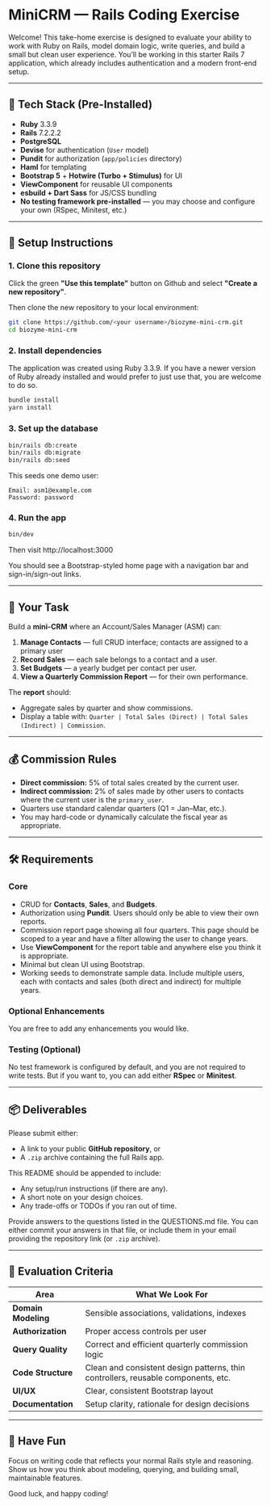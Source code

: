 # MiniCRM — Rails Coding Exercise

Welcome! This take-home exercise is designed to evaluate your ability to work with Ruby on Rails, model domain logic, write queries, and build a small but clean user experience. You’ll be working in this starter Rails 7 application, which already includes authentication and a modern front-end setup.

---

## 🧱 Tech Stack (Pre-Installed)

- **Ruby** 3.3.9
- **Rails** 7.2.2.2
- **PostgreSQL**
- **Devise** for authentication (`User` model)
- **Pundit** for authorization (`app/policies` directory)
- **Haml** for templating
- **Bootstrap 5** + **Hotwire (Turbo + Stimulus)** for UI
- **ViewComponent** for reusable UI components
- **esbuild + Dart Sass** for JS/CSS bundling
- **No testing framework pre-installed** — you may choose and configure your own (RSpec, Minitest, etc.)

---

## 🚀 Setup Instructions

### 1. Clone this repository

Click the green **"Use this template"** button on Github and select **"Create a new repository"**.

Then clone the new repository to your local environment:

```bash
git clone https://github.com/<your username>/biozyme-mini-crm.git
cd biozyme-mini-crm
```

### 2. Install dependencies

The application was created using Ruby 3.3.9.  If you have a newer version of Ruby already installed and would prefer to just use that, you are welcome to do so.

```bash
bundle install
yarn install
```

### 3. Set up the database

```bash
bin/rails db:create
bin/rails db:migrate
bin/rails db:seed
```

This seeds one demo user:

```
Email: asm1@example.com
Password: password
```

### 4. Run the app

```bash
bin/dev
```

Then visit http://localhost:3000

You should see a Bootstrap-styled home page with a navigation bar and sign-in/sign-out links.

---

## 💼 Your Task

Build a **mini-CRM** where an Account/Sales Manager (ASM) can:

1. **Manage Contacts** — full CRUD interface; contacts are assigned to a primary user
2. **Record Sales** — each sale belongs to a contact and a user.
3. **Set Budgets** — a yearly budget per contact per user.
4. **View a Quarterly Commission Report** — for their own performance.

The **report** should:

- Aggregate sales by quarter and show commissions.
- Display a table with:
  `Quarter | Total Sales (Direct) | Total Sales (Indirect) | Commission`.

---

## 💰 Commission Rules

- **Direct commission:** 5% of total sales created by the current user.
- **Indirect commission:** 2% of sales made by other users to contacts where the current user is the `primary_user`.
- Quarters use standard calendar quarters (Q1 = Jan–Mar, etc.).
- You may hard-code or dynamically calculate the fiscal year as appropriate.

---

## 🛠 Requirements

### Core

- CRUD for **Contacts**, **Sales**, and **Budgets**.
- Authorization using **Pundit**.  Users should only be able to view their own reports.
- Commission report page showing all four quarters.  This page should be scoped to a year and have a filter allowing the user to change years.
- Use **ViewComponent** for the report table and anywhere else you think it is appropriate.
- Minimal but clean UI using Bootstrap.
- Working seeds to demonstrate sample data.  Include multiple users, each with contacts and sales (both direct and indirect) for multiple years.

### Optional Enhancements

You are free to add any enhancements you would like.

### Testing (Optional)

No test framework is configured by default, and you are not required to write tests.
But if you want to, you can add either **RSpec** or **Minitest**.

---

## 📦 Deliverables

Please submit either:

- A link to your public **GitHub repository**, or
- A `.zip` archive containing the full Rails app.

This README should be appended to include:

- Any setup/run instructions (if there are any).
- A short note on your design choices.
- Any trade-offs or TODOs if you ran out of time.

Provide answers to the questions listed in the QUESTIONS.md file.  You can either commit your answers in that file, or include them in your email providing the repository link (or `.zip` archive).

---

## 🧮 Evaluation Criteria

| Area | What We Look For |
|------|------------------|
| **Domain Modeling** | Sensible associations, validations, indexes |
| **Authorization** | Proper access controls per user |
| **Query Quality** | Correct and efficient quarterly commission logic |
| **Code Structure** | Clean and consistent design patterns, thin controllers, reusable components, etc. |
| **UI/UX** | Clear, consistent Bootstrap layout |
| **Documentation** | Setup clarity, rationale for design decisions |

---

## 🙌 Have Fun

Focus on writing code that reflects your normal Rails style and reasoning.
Show us how you think about modeling, querying, and building small, maintainable features.

Good luck, and happy coding!
